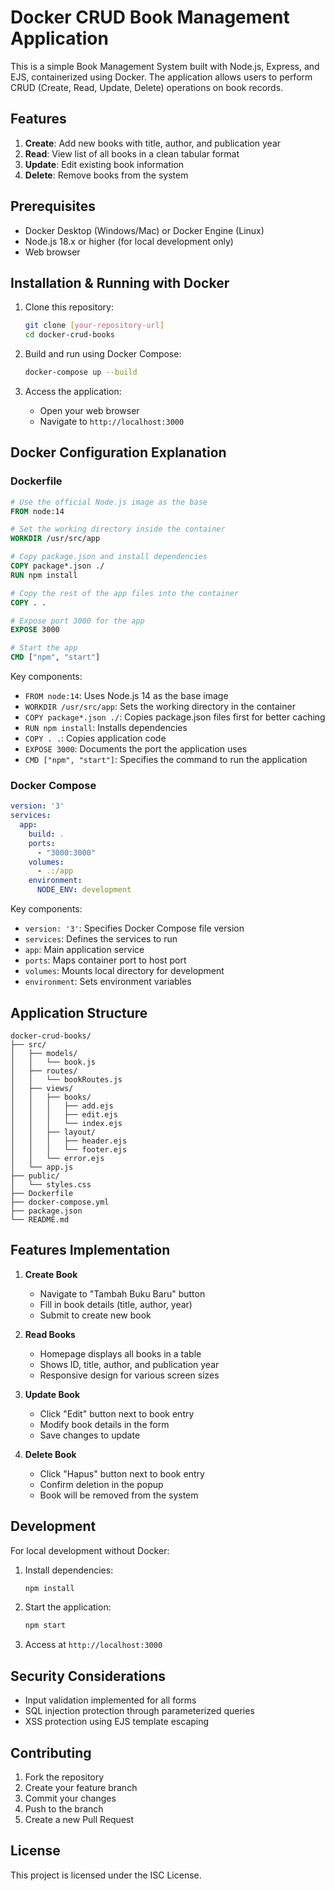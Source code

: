 # Docker CRUD Book Management Application

This is a simple Book Management System built with Node.js, Express, and EJS, containerized using Docker. The application allows users to perform CRUD (Create, Read, Update, Delete) operations on book records.

## Features

1. **Create**: Add new books with title, author, and publication year
2. **Read**: View list of all books in a clean tabular format
3. **Update**: Edit existing book information
4. **Delete**: Remove books from the system

## Prerequisites

- Docker Desktop (Windows/Mac) or Docker Engine (Linux)
- Node.js 18.x or higher (for local development only)
- Web browser

## Installation & Running with Docker

1. Clone this repository:
   ```bash
   git clone [your-repository-url]
   cd docker-crud-books
   ```

2. Build and run using Docker Compose:
   ```bash
   docker-compose up --build
   ```

3. Access the application:
   - Open your web browser
   - Navigate to `http://localhost:3000`

## Docker Configuration Explanation

### Dockerfile
```dockerfile
# Use the official Node.js image as the base
FROM node:14

# Set the working directory inside the container
WORKDIR /usr/src/app

# Copy package.json and install dependencies
COPY package*.json ./
RUN npm install

# Copy the rest of the app files into the container
COPY . .

# Expose port 3000 for the app
EXPOSE 3000

# Start the app
CMD ["npm", "start"]
```

Key components:
- `FROM node:14`: Uses Node.js 14 as the base image
- `WORKDIR /usr/src/app`: Sets the working directory in the container
- `COPY package*.json ./`: Copies package.json files first for better caching
- `RUN npm install`: Installs dependencies
- `COPY . .`: Copies application code
- `EXPOSE 3000`: Documents the port the application uses
- `CMD ["npm", "start"]`: Specifies the command to run the application

### Docker Compose
```yaml
version: '3'
services:
  app:
    build: .
    ports:
      - "3000:3000"
    volumes:
      - .:/app
    environment:
      NODE_ENV: development
```

Key components:
- `version: '3'`: Specifies Docker Compose file version
- `services`: Defines the services to run
- `app`: Main application service
- `ports`: Maps container port to host port
- `volumes`: Mounts local directory for development
- `environment`: Sets environment variables

## Application Structure

```
docker-crud-books/
├── src/
│   ├── models/
│   │   └── book.js
│   ├── routes/
│   │   └── bookRoutes.js
│   ├── views/
│   │   ├── books/
│   │   │   ├── add.ejs
│   │   │   ├── edit.ejs
│   │   │   └── index.ejs
│   │   ├── layout/
│   │   │   ├── header.ejs
│   │   │   └── footer.ejs
│   │   └── error.ejs
│   └── app.js
├── public/
│   └── styles.css
├── Dockerfile
├── docker-compose.yml
├── package.json
└── README.md
```

## Features Implementation

1. **Create Book**
   - Navigate to "Tambah Buku Baru" button
   - Fill in book details (title, author, year)
   - Submit to create new book

2. **Read Books**
   - Homepage displays all books in a table
   - Shows ID, title, author, and publication year
   - Responsive design for various screen sizes

3. **Update Book**
   - Click "Edit" button next to book entry
   - Modify book details in the form
   - Save changes to update

4. **Delete Book**
   - Click "Hapus" button next to book entry
   - Confirm deletion in the popup
   - Book will be removed from the system

## Development

For local development without Docker:

1. Install dependencies:
   ```bash
   npm install
   ```

2. Start the application:
   ```bash
   npm start
   ```

3. Access at `http://localhost:3000`

## Security Considerations

- Input validation implemented for all forms
- SQL injection protection through parameterized queries
- XSS protection using EJS template escaping

## Contributing

1. Fork the repository
2. Create your feature branch
3. Commit your changes
4. Push to the branch
5. Create a new Pull Request

## License

This project is licensed under the ISC License.